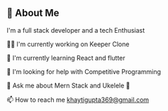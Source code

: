 ## 🚀 About Me
I'm a full stack developer and a tech Enthusiast

👩‍💻 I'm currently working on Keeper Clone

🧠 I'm currently learning React and flutter

🤔 I'm looking for help with Competitive Programming

💬 Ask me about Mern Stack and Ukelele 🎸

📫 How to reach me khaytigupta369@gmail.com
